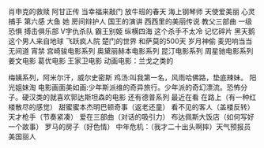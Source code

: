 肖申克的救赎
阿甘正传
当幸福来敲门
放牛班的春天
海上钢琴师
天使爱美丽
心灵捕手
第六感
大鱼
她
房间辩护人
国王的演讲
西西里的美丽传说
教父三部曲
一级恐惧
搏击俱乐部
V字仇杀队
霸王别姬
纵横四海
这个杀手不太冷
记忆碎片
黑天鹅
这个男人来自地球
飞跃疯人院
楚门的世界
和萨莫的500天
岁月神偷
麦兜响当当
无间道
宵禁
宫崎骏电影系列
奥黛丽赫本电影系列
昆汀电影系列
周星驰电影系列
姜文电影
葛优电影
王家卫电影
动画电影：兰戈之类的

梅姨系列，阿米尔汗，威尔史密斯
鸡汤:叫我第一名，风雨哈佛路，垫底辣妹。
阳光姐妹淘
电影画面美如画:少年斯派维的奇异旅行。少年派的奇幻漂流。恐怖分子。硬汉类的就喜欢郭达斯坦森的电影
还有德普系列
最近在看 在路上（有一种红楼散尽的感觉）
甜蜜蜜本杰明巴顿奇事（返老还童）
看不见的客人（盖楼反转）
天才枪手（节奏紧凑）
爱在三部曲（对话的吸引力）
布达佩斯大饭店（如何写好一个故事）
罗马的房子（好色情）
中年危机：（我才二十出头啊摔）天气预报员
美国丽人

